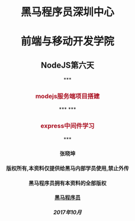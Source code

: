 <center>
<h1>黑马程序员深圳中心</h1>
<h1>前端与移动开发学院</h1>
<h2>NodeJS第六天</h2>
***<h3><font color=#aa1122>modejs服务端项目搭建</font></h3>***
***<h3><font color=#aa1122>express中间件学习</font></h3>***
<h4>张晓坤</h4>
<h4>版权所有,本资料仅提供给黑马内部学员使用,禁止外传</h4>
<h4>黑马程序员拥有本资料的全部版权</h4>
<h4><a href="http://www.itheima.com">黑马程序员</a></h4>
<h5>2017年10月</h5>
</center>